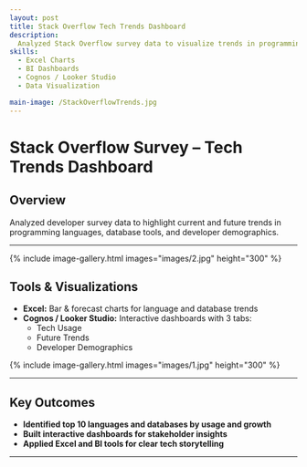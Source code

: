 ```yaml
---
layout: post  
title: Stack Overflow Tech Trends Dashboard  
description:  
  Analyzed Stack Overflow survey data to visualize trends in programming languages, databases, and developer demographics. Built dashboards using Excel and Cognos/Looker Studio.  
skills:  
  - Excel Charts  
  - BI Dashboards  
  - Cognos / Looker Studio  
  - Data Visualization  

main-image: /StackOverflowTrends.jpg  
---
```


# Stack Overflow Survey – Tech Trends Dashboard  

## Overview  
Analyzed developer survey data to highlight current and future trends in programming languages, database tools, and developer demographics.

---
{% include image-gallery.html images="images/2.jpg" height="300" %}

## Tools & Visualizations  

- **Excel:** Bar & forecast charts for language and database trends  
- **Cognos / Looker Studio:** Interactive dashboards with 3 tabs:  
  - Tech Usage  
  - Future Trends  
  - Developer Demographics  

{% include image-gallery.html images="images/1.jpg" height="300" %}

---

## Key Outcomes  

- **Identified top 10 languages and databases by usage and growth**  
- **Built interactive dashboards for stakeholder insights**  
- **Applied Excel and BI tools for clear tech storytelling**

---
